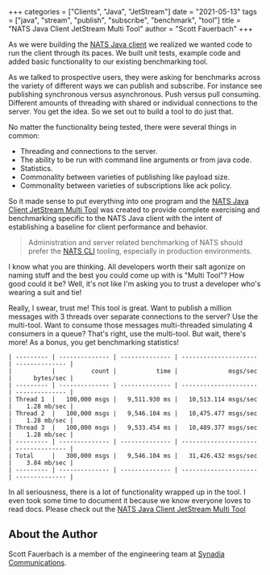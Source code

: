 +++
categories = ["Clients", "Java", "JetStream"]
date = "2021-05-13"
tags = ["java", "stream", "publish", "subscribe", "benchmark", "tool"]
title = "NATS Java Client JetStream Multi Tool"
author = "Scott Fauerbach"
+++

As we were building the [NATS Java client](https://github.com/nats-io/nats.java) we realized we wanted code to run the client through its paces.
We built unit tests, example code and added basic functionality to our existing benchmarking tool.

As we talked to prospective users, they were asking for benchmarks across the variety of different ways we can publish and subscribe.
For instance see publishing synchronous versus asynchronous. 
Push versus pull consuming. Different amounts of threading with shared or individual connections to the server.
You get the idea. So we set out to build a tool to do just that.

No matter the functionality being tested, there were several things in common:

* Threading and connections to the server.
* The ability to be run with command line arguments or from java code.
* Statistics.
* Commonality between varieties of publishing like payload size.
* Commonality between varieties of subscriptions like ack policy.

So it made sense to put everything into one program and the 
[NATS Java Client JetStream Multi Tool](https://github.com/nats-io/nats.java/tree/main/src/examples/java/io/nats/examples/jsmulti)
was created to provide complete exercising and benchmarking specific to the NATS Java client with the intent of establishing a baseline for client performance and behavior.

> Administration and server related benchmarking of NATS should prefer the [NATS CLI](https://github.com/nats-io/natscli) tooling, especially in production environments.

I know what you are thinking. All developers worth their salt agonize on naming stuff and the best you could come up with is "Multi Tool"? 
How good could it be? Well, it's not like I'm asking you to trust a developer who's wearing a suit and tie!

Really, I swear, trust me! This tool is great.
Want to publish a million messages with 3 threads over separate connections to the server? Use the multi-tool.
Want to consume those messages multi-threaded simulating 4 consumers in a queue? That's right, use the multi-tool.
But wait, there's more! As a bonus, you get benchmarking statistics!

```
| --------- | -------------- | -------------- | --------------------- | -------------- |
|           |          count |           time |              msgs/sec |      bytes/sec |
| --------- | -------------- | -------------- | --------------------- | -------------- |
| Thread 1  |   100,000 msgs |   9,511.930 ms |   10,513.114 msgs/sec |    1.28 mb/sec |
| Thread 2  |   100,000 msgs |   9,546.104 ms |   10,475.477 msgs/sec |    1.28 mb/sec |
| Thread 3  |   100,000 msgs |   9,533.454 ms |   10,489.377 msgs/sec |    1.28 mb/sec |
| --------- | -------------- | -------------- | --------------------- | -------------- |
| Total     |   300,000 msgs |   9,546.104 ms |   31,426.432 msgs/sec |    3.84 mb/sec |
| --------- | -------------- | -------------- | --------------------- | -------------- |
```

In all seriousness, there is a lot of functionality wrapped up in the tool. 
I even took some time to document it because we know everyone loves to read docs. 
Please check out the [NATS Java Client JetStream Multi Tool](https://github.com/nats-io/nats.java/tree/main/src/examples/java/io/nats/examples/jsmulti)

## About the Author

Scott Fauerbach is a member of the engineering team at [Synadia Communications](https://www.synadia.com?utm_source=nats_io&utm_medium=nats).
